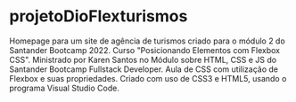 # projetoDioFlexturismos
Homepage para um site de agência de turismos criado para o módulo 2 do Santander Bootcamp 2022.
Curso "Posicionando Elementos com Flexbox CSS". Ministrado por Karen Santos no Módulo sobre HTML, CSS e JS do Santander Bootcamp Fullstack Developer.
Aula de CSS com utilização de Flexbox e suas propriedades. Criado com uso de CSS3 e HTML5, usando o programa Visual Studio Code.

